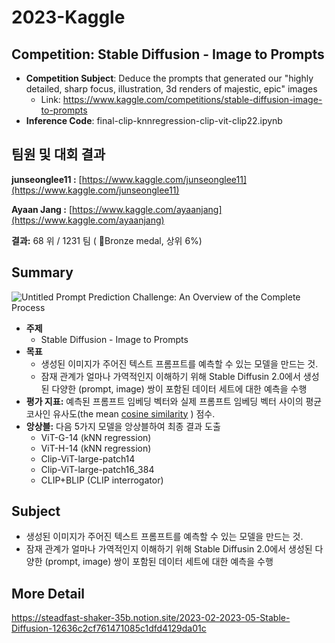 # 2023-Kaggle
## Competition: Stable Diffusion - Image to Prompts
* **Competition Subject**: Deduce the prompts that generated our "highly detailed, sharp focus, illustration, 3d renders of majestic, epic" images
    * Link: https://www.kaggle.com/competitions/stable-diffusion-image-to-prompts
* **Inference Code**: final-clip-knnregression-clip-vit-clip22.ipynb
## 팀원 및 대회 결과

**junseonglee11 :**  [https://www.kaggle.com/junseonglee11](https://www.kaggle.com/junseonglee11)

**Ayaan Jang     :**  [https://www.kaggle.com/ayaanjang](https://www.kaggle.com/ayaanjang)

**결과:** 68 위 / 1231 팀 ( 🥉Bronze medal, 상위 6%)

## Summary
![Untitled](https://github.com/ehdgnsdl/2023-Kaggle/assets/87434001/83d1d45b-aace-476f-bb47-271e2cd1f121)
Prompt Prediction Challenge: An Overview of the Complete Process

- **주제**
    - Stable Diffusion - Image to Prompts
- **목표**
    - 생성된 이미지가 주어진 텍스트 프롬프트를 예측할 수 있는 모델을 만드는 것.
    - 잠재 관계가 얼마나 가역적인지 이해하기 위해 Stable Diffusin 2.0에서 생성된 다양한 (prompt, image) 쌍이 포함된 데이터 세트에 대한 예측을 수행
- **평가 지표:** 예측된 프롬프트 임베딩 벡터와 실제 프롬프트 임베딩 벡터 사이의 평균 코사인 유사도(the mean [cosine similarity](https://en.wikipedia.org/wiki/Cosine_similarity) ) 점수.
- **앙상블:** 다음 5가지 모델을 앙상블하여 최종 결과 도출
    - ViT-G-14 (kNN regression)
    - ViT-H-14 (kNN regression)
    - Clip-ViT-large-patch14
    - Clip-ViT-large-patch16_384
    - CLIP+BLIP (CLIP interrogator)

## Subject
- 생성된 이미지가 주어진 텍스트 프롬프트를 예측할 수 있는 모델을 만드는 것.
- 잠재 관계가 얼마나 가역적인지 이해하기 위해 Stable Diffusin 2.0에서 생성된 다양한 (prompt, image) 쌍이 포함된 데이터 세트에 대한 예측을 수행

## More Detail
https://steadfast-shaker-35b.notion.site/2023-02-2023-05-Stable-Diffusion-12636c2cf761471085c1dfd4129da01c
